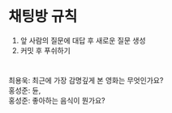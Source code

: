 # 채팅방 규칙
1. 앞 사람의 질문에 대답 후 새로운 질문 생성
2. 커밋 후 푸쉬하기

#

최용욱: 최근에 가장 감명깊게 본 영화는 무엇인가요? <br>
홍성준: 듄, <br>
홍성준: 좋아하는 음식이 뭔가요?
